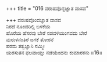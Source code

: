 +++
title = "016 ವರುಷವೊನ್ದಜ್ಞಾತ ವಾಸವ"

+++
ವರುಷವೊಂದಜ್ಞಾತ ವಾಸವ  
ನಿರದೆ ನೂಕಿದರಿಲ್ಲಿ ಬಳಕೆಯ  
ಹೊರೆಯ ಹೆಸರವು ಬೇರೆ ನಡವಳಿಯಂಗವದು ಬೇರೆ  
ಮರುಳನಂತಿರೆ ಜಗಕೆ ತೋರನೆ  
ಪರಮ ತತ್ವಜ್ಞಾನಿ ನಮ್ಮೀ  
ಯರಸುತನ ಫಲವಾಯ್ತು ನಡೆಯೆಂದನು ಕುಮಾರಕನು     ॥16॥